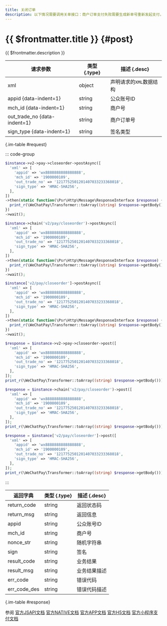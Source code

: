```yaml
---
title: 关闭订单
description: 以下情况需要调用关单接口：商户订单支付失败需要生成新单号重新发起支付，要对原订单号调用关单，避免重复支付；系统下单后，用户支付超时，系统退出不再受理，避免用户继续，请调用关单接口。**注意：订单生成后不能马上调用关单接口，最短调用时间间隔为5分钟。**
---
```


# {{ $frontmatter.title }} {#post}

{{ $frontmatter.description }}

| 请求参数 | 类型 {.type} | 描述 {.desc}
| --- | --- | ---
| xml | object | 声明请求的`XML`数据结构
| appid {data-indent=1} | string | 公众账号ID
| mch_id {data-indent=1} | string | 商户号
| out_trade_no {data-indent=1} | string | 商户订单号
| sign_type {data-indent=1} | string | 签名类型

{.im-table #request}

::: code-group

```php [异步纯链式]
$instance->v2->pay->closeorder->postAsync([
  'xml' => [
    'appid' => 'wx8888888888888888',
    'mch_id' => '1900000109',
    'out_trade_no' => '1217752501201407033233368018',
    'sign_type' => 'HMAC-SHA256',
  ],
])
->then(static function(\Psr\Http\Message\ResponseInterface $response) {
  print_r(\WeChatPay\Transformer::toArray((string) $response->getBody()));
})
->wait();
```

```php [异步声明式]
$instance->chain('v2/pay/closeorder')->postAsync([
  'xml' => [
    'appid' => 'wx8888888888888888',
    'mch_id' => '1900000109',
    'out_trade_no' => '1217752501201407033233368018',
    'sign_type' => 'HMAC-SHA256',
  ],
])
->then(static function(\Psr\Http\Message\ResponseInterface $response) {
  print_r(\WeChatPay\Transformer::toArray((string) $response->getBody()));
})
->wait();
```

```php [异步属性式]
$instance['v2/pay/closeorder']->postAsync([
  'xml' => [
    'appid' => 'wx8888888888888888',
    'mch_id' => '1900000109',
    'out_trade_no' => '1217752501201407033233368018',
    'sign_type' => 'HMAC-SHA256',
  ],
])
->then(static function(\Psr\Http\Message\ResponseInterface $response) {
  print_r(\WeChatPay\Transformer::toArray((string) $response->getBody()));
})
->wait();
```

```php [同步纯链式]
$response = $instance->v2->pay->closeorder->post([
  'xml' => [
    'appid' => 'wx8888888888888888',
    'mch_id' => '1900000109',
    'out_trade_no' => '1217752501201407033233368018',
    'sign_type' => 'HMAC-SHA256',
  ],
]);
print_r(\WeChatPay\Transformer::toArray((string) $response->getBody()));
```

```php [同步声明式]
$response = $instance->chain('v2/pay/closeorder')->post([
  'xml' => [
    'appid' => 'wx8888888888888888',
    'mch_id' => '1900000109',
    'out_trade_no' => '1217752501201407033233368018',
    'sign_type' => 'HMAC-SHA256',
  ],
]);
print_r(\WeChatPay\Transformer::toArray((string) $response->getBody()));
```

```php [同步属性式]
$response = $instance['v2/pay/closeorder']->post([
  'xml' => [
    'appid' => 'wx8888888888888888',
    'mch_id' => '1900000109',
    'out_trade_no' => '1217752501201407033233368018',
    'sign_type' => 'HMAC-SHA256',
  ],
]);
print_r(\WeChatPay\Transformer::toArray((string) $response->getBody()));
```

:::

| 返回字典 | 类型 {.type} | 描述 {.desc}
| --- | --- | ---
| return_code | string | 返回状态码
| return_msg | string | 返回信息
| appid | string | 公众账号ID
| mch_id | string | 商户号
| nonce_str | string | 随机字符串
| sign | string | 签名
| result_code | string | 业务结果
| result_msg | string | 业务结果描述
| err_code | string | 错误代码
| err_code_des | string | 错误代码描述

{.im-table #response}

参阅 [官方JSAPI文档](https://pay.weixin.qq.com/wiki/doc/api/jsapi.php?chapter=9_3) [官方NATIVE文档](https://pay.weixin.qq.com/wiki/doc/api/native.php?chapter=9_3) [官方APP文档](https://pay.weixin.qq.com/wiki/doc/api/app/app.php?chapter=9_3&index=5) [官方H5文档](https://pay.weixin.qq.com/wiki/doc/api/H5.php?chapter=9_3&index=3) [官方小程序支付文档](https://pay.weixin.qq.com/wiki/doc/api/wxa/wxa_api.php?chapter=9_3)
